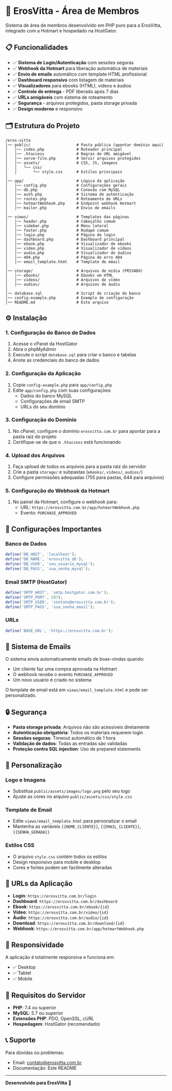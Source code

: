 # 🚀 ErosVitta - Área de Membros

Sistema de área de membros desenvolvido em PHP puro para a ErosVitta, integrado com a Hotmart e hospedado na HostGator.

## 📋 Funcionalidades

- ✅ **Sistema de Login/Autenticação** com sessões seguras
- ✅ **Webhook da Hotmart** para liberação automática de materiais
- ✅ **Envio de emails** automático com template HTML profissional
- ✅ **Dashboard responsivo** com listagem de materiais
- ✅ **Visualizadores** para ebooks (HTML), vídeos e áudios
- ✅ **Controle de entrega** - PDF liberado após 7 dias
- ✅ **URLs amigáveis** com sistema de roteamento
- ✅ **Segurança** - arquivos protegidos, pasta storage privada
- ✅ **Design moderno** e responsivo

## 🗂️ Estrutura do Projeto

```
/eros-vitta
│── public/                    # Pasta pública (apontar domínio aqui)
│   │── index.php              # Roteador principal
│   │── .htaccess              # Regras de URL amigável
│   │── serve-file.php         # Servir arquivos protegidos
│   │── assets/                # CSS, JS, imagens
│   │   └── css/
│   │       └── style.css      # Estilos principais
│
│── app/                       # Lógica da aplicação
│   │── config.php             # Configurações gerais
│   │── db.php                 # Conexão com MySQL
│   │── auth.php               # Sistema de autenticação
│   │── routes.php             # Roteamento de URLs
│   │── hotmartWebhook.php     # Endpoint webhook Hotmart
│   │── mailer.php             # Envio de emails
│
│── views/                     # Templates das páginas
│   │── header.php             # Cabeçalho comum
│   │── sidebar.php            # Menu lateral
│   │── footer.php             # Rodapé comum
│   │── login.php              # Página de login
│   │── dashboard.php          # Dashboard principal
│   │── ebook.php              # Visualizador de ebooks
│   │── video.php              # Visualizador de vídeos
│   │── audio.php              # Visualizador de áudios
│   │── 404.php                # Página de erro 404
│   │── email_template.html    # Template de email
│
│── storage/                   # Arquivos de mídia (PRIVADO)
│   │── ebooks/                # Ebooks em HTML
│   │── videos/                # Arquivos de vídeo
│   │── audios/                # Arquivos de áudio
│
│── database.sql               # Script de criação do banco
│── config-example.php         # Exemplo de configuração
│── README.md                  # Este arquivo
```

## ⚙️ Instalação

### 1. Configuração do Banco de Dados

1. Acesse o cPanel da HostGator
2. Abra o phpMyAdmin
3. Execute o script `database.sql` para criar o banco e tabelas
4. Anote as credenciais do banco de dados

### 2. Configuração da Aplicação

1. Copie `config-example.php` para `app/config.php`
2. Edite `app/config.php` com suas configurações:
   - Dados do banco MySQL
   - Configurações de email SMTP
   - URLs do seu domínio

### 3. Configuração do Domínio

1. No cPanel, configure o domínio `erosvitta.com.br` para apontar para a pasta raiz do projeto
2. Certifique-se de que o `.htaccess` está funcionando

### 4. Upload dos Arquivos

1. Faça upload de todos os arquivos para a pasta raiz do servidor
2. Crie a pasta `storage/` e subpastas (`ebooks/`, `videos/`, `audios/`)
3. Configure permissões adequadas (755 para pastas, 644 para arquivos)

### 5. Configuração do Webhook da Hotmart

1. No painel da Hotmart, configure o webhook para:
   - URL: `https://erosvitta.com.br/app/hotmartWebhook.php`
   - Evento: `PURCHASE_APPROVED`

## 🔧 Configurações Importantes

### Banco de Dados
```php
define('DB_HOST', 'localhost');
define('DB_NAME', 'erosvitta_db');
define('DB_USER', 'seu_usuario_mysql');
define('DB_PASS', 'sua_senha_mysql');
```

### Email SMTP (HostGator)
```php
define('SMTP_HOST', 'smtp.hostgator.com.br');
define('SMTP_PORT', 587);
define('SMTP_USER', 'contato@erosvitta.com.br');
define('SMTP_PASS', 'sua_senha_email');
```

### URLs
```php
define('BASE_URL', 'https://erosvitta.com.br');
```

## 📧 Sistema de Emails

O sistema envia automaticamente emails de boas-vindas quando:
- Um cliente faz uma compra aprovada na Hotmart
- O webhook recebe o evento `PURCHASE_APPROVED`
- Um novo usuário é criado no sistema

O template de email está em `views/email_template.html` e pode ser personalizado.

## 🔒 Segurança

- **Pasta storage privada**: Arquivos não são acessíveis diretamente
- **Autenticação obrigatória**: Todos os materiais requerem login
- **Sessões seguras**: Timeout automático de 1 hora
- **Validação de dados**: Todas as entradas são validadas
- **Proteção contra SQL injection**: Uso de prepared statements

## 🎨 Personalização

### Logo e Imagens
- Substitua `public/assets/images/logo.png` pelo seu logo
- Ajuste as cores no arquivo `public/assets/css/style.css`

### Template de Email
- Edite `views/email_template.html` para personalizar o email
- Mantenha as variáveis `{{NOME_CLIENTE}}`, `{{EMAIL_CLIENTE}}`, `{{SENHA_GERADA}}`

### Estilos CSS
- O arquivo `style.css` contém todos os estilos
- Design responsivo para mobile e desktop
- Cores e fontes podem ser facilmente alteradas

## 🚀 URLs da Aplicação

- **Login**: `https://erosvitta.com.br/login`
- **Dashboard**: `https://erosvitta.com.br/dashboard`
- **Ebook**: `https://erosvitta.com.br/ebook/{id}`
- **Vídeo**: `https://erosvitta.com.br/video/{id}`
- **Áudio**: `https://erosvitta.com.br/audio/{id}`
- **Download**: `https://erosvitta.com.br/download/{id}`
- **Webhook**: `https://erosvitta.com.br/app/hotmartWebhook.php`

## 📱 Responsividade

A aplicação é totalmente responsiva e funciona em:
- ✅ Desktop
- ✅ Tablet
- ✅ Mobile

## 🔧 Requisitos do Servidor

- **PHP**: 7.4 ou superior
- **MySQL**: 5.7 ou superior
- **Extensões PHP**: PDO, OpenSSL, cURL
- **Hospedagem**: HostGator (recomendado)

## 📞 Suporte

Para dúvidas ou problemas:
- Email: contato@erosvitta.com.br
- Documentação: Este README

---

**Desenvolvido para ErosVitta** 🚀
